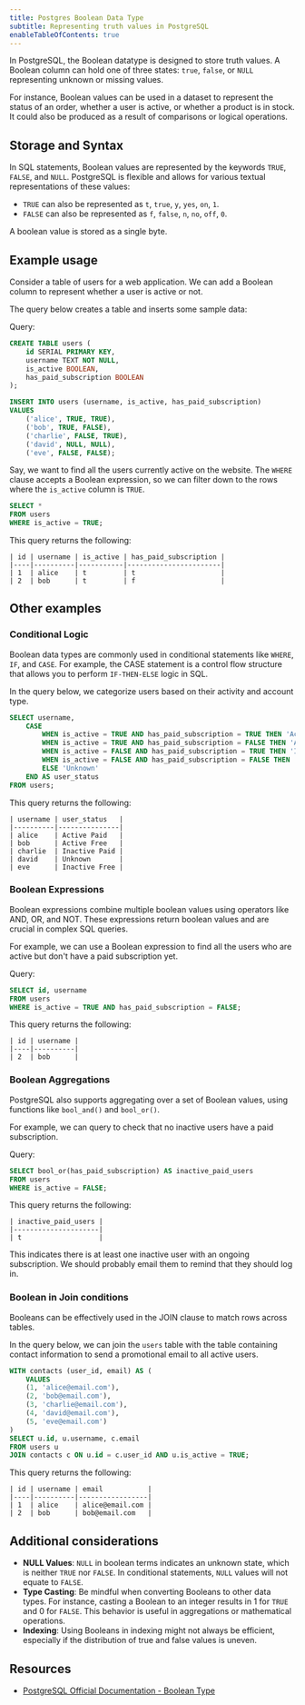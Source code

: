 ```yaml
---
title: Postgres Boolean Data Type
subtitle: Representing truth values in PostgreSQL
enableTableOfContents: true
---
```


In PostgreSQL, the Boolean datatype is designed to store truth values. A Boolean column can hold one of three states: `true`, `false`, or `NULL` representing unknown or missing values. 

For instance, Boolean values can be used in a dataset to represent the status of an order, whether a user is active, or whether a product is in stock. It could also be produced as a result of comparisons or logical operations.

<CTA />

## Storage and Syntax

In SQL statements, Boolean values are represented by the keywords `TRUE`, `FALSE`, and `NULL`. PostgreSQL is flexible and allows for various textual representations of these values:

- `TRUE` can also be represented as `t`, `true`, `y`, `yes`, `on`, `1`.
- `FALSE` can also be represented as `f`, `false`, `n`, `no`, `off`, `0`.

A boolean value is stored as a single byte. 

## Example usage

Consider a table of users for a web application. We can add a Boolean column to represent whether a user is active or not. 

The query below creates a table and inserts some sample data:

Query:
```sql
CREATE TABLE users (
    id SERIAL PRIMARY KEY,
    username TEXT NOT NULL,
    is_active BOOLEAN,
    has_paid_subscription BOOLEAN
);

INSERT INTO users (username, is_active, has_paid_subscription)
VALUES 
    ('alice', TRUE, TRUE),
    ('bob', TRUE, FALSE),
    ('charlie', FALSE, TRUE),
    ('david', NULL, NULL),
    ('eve', FALSE, FALSE);
```

Say, we want to find all the users currently active on the website. The `WHERE` clause accepts a Boolean expression, so we can filter down to the rows where the `is_active` column is `TRUE`.

```sql
SELECT *
FROM users
WHERE is_active = TRUE;
```

This query returns the following:
```text
| id | username | is_active | has_paid_subscription |
|----|----------|-----------|-----------------------|
| 1  | alice    | t         | t                     |
| 2  | bob      | t         | f                     |
```

## Other examples

### Conditional Logic

Boolean data types are commonly used in conditional statements like `WHERE`, `IF`, and `CASE`. For example, the CASE statement is a control flow structure that allows you to perform `IF-THEN-ELSE` logic in SQL. 

In the query below, we categorize users based on their activity and account type. 

```sql
SELECT username,
    CASE
        WHEN is_active = TRUE AND has_paid_subscription = TRUE THEN 'Active Paid'
        WHEN is_active = TRUE AND has_paid_subscription = FALSE THEN 'Active Free'
        WHEN is_active = FALSE AND has_paid_subscription = TRUE THEN 'Inactive Paid'
        WHEN is_active = FALSE AND has_paid_subscription = FALSE THEN 'Inactive Free'
        ELSE 'Unknown'
    END AS user_status
FROM users;
```

This query returns the following:
```text
| username | user_status   |
|----------|---------------|
| alice    | Active Paid   |
| bob      | Active Free   |
| charlie  | Inactive Paid |
| david    | Unknown       |
| eve      | Inactive Free |
```

### Boolean Expressions

Boolean expressions combine multiple boolean values using operators like AND, OR, and NOT. These expressions return boolean values and are crucial in complex SQL queries. 

For example, we can use a Boolean expression to find all the users who are active but don't have a paid subscription yet.

Query:
```sql
SELECT id, username
FROM users
WHERE is_active = TRUE AND has_paid_subscription = FALSE;
```

This query returns the following:
```text
| id | username |
|----|----------|
| 2  | bob      |
```

### Boolean Aggregations

PostgreSQL also supports aggregating over a set of Boolean values, using functions like `bool_and()` and `bool_or()`. 

For example, we can query to check that no inactive users have a paid subscription. 

Query:
```sql
SELECT bool_or(has_paid_subscription) AS inactive_paid_users
FROM users
WHERE is_active = FALSE;
```

This query returns the following:
```text
| inactive_paid_users |
|---------------------|
| t                   |
```

This indicates there is at least one inactive user with an ongoing subscription. We should probably email them to remind that they should log in. 

### Boolean in Join conditions

Booleans can be effectively used in the JOIN clause to match rows across tables. 

In the query below, we can join the `users` table with the table containing contact information to send a promotional email to all active users. 

```sql
WITH contacts (user_id, email) AS (
    VALUES
    (1, 'alice@email.com'),
    (2, 'bob@email.com'),
    (3, 'charlie@email.com'),
    (4, 'david@email.com'),
    (5, 'eve@email.com')
)
SELECT u.id, u.username, c.email
FROM users u
JOIN contacts c ON u.id = c.user_id AND u.is_active = TRUE;
```

This query returns the following:
```text
| id | username | email           |
|----|----------|-----------------|
| 1  | alice    | alice@email.com |
| 2  | bob      | bob@email.com   |
```

## Additional considerations

- **NULL Values**: `NULL` in boolean terms indicates an unknown state, which is neither `TRUE` nor `FALSE`. In conditional statements, `NULL` values will not equate to `FALSE`.
- **Type Casting**: Be mindful when converting Booleans to other data types. For instance, casting a Boolean to an integer results in 1 for `TRUE` and 0 for `FALSE`. This behavior is useful in aggregations or mathematical operations.
- **Indexing**: Using Booleans in indexing might not always be efficient, especially if the distribution of true and false values is uneven. 

## Resources

- [PostgreSQL Official Documentation - Boolean Type](https://www.postgresql.org/docs/current/datatype-boolean.html)

<NeedHelp />

